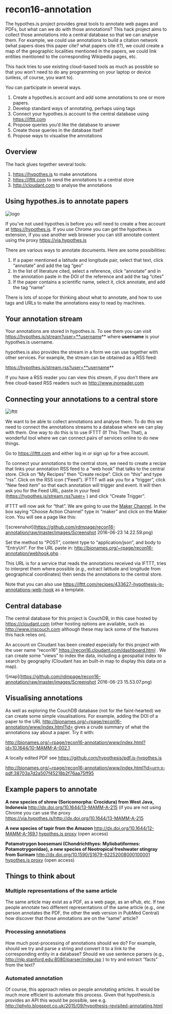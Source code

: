 # recon16-annotation

The hypothes.is project provides great tools to annotate web pages and PDFs, but what can we do with those annotations? This hack project aims to collect those annotations into a central database so that we can analyse them. For example, we could use annotations to build a citation network (what papers does this paper cite? what papers cite it?), we could create a map of the geographic localities mentioned in the papers, we could link entities mentioned to the corresponding Wikipedia pages, etc.

This hack tries to use existing cloud-based tools as much as possible so that you won’t need to do any programming on your laptop or device (unless, of course, you want to). 

You can participate in several ways.

1. Create a hypothes.is account and add some annotations to one or more papers.
2. Develop standard ways of annotating, perhaps using tags
3. Connect your hypothes.is account to the central database using https://ifttt.com
4. Propose queries you’d like the database to answer
5. Create those queries in the database itself
6. Propose ways to visualise the annotations

## Overview

The hack glues together several tools:

1. https://hypothes.is to make annotations
2. https://ifttt.com to send the annotations to a central store
3. http://cloudant.com to analyse the annotations


## Using hypothes.is to annotate papers

![logo](https://github.com/rdmpage/recon16-annotation/raw/master/images/7iUlfzBp.jpg)

If you’ve not used hypothes.is before you will need to create a free account at https://hypothes.is. If you use Chrome you can get the hypothes.is extension, if you use another web browser you can still annotate content using the proxy https://via.hypothes.is

There are various ways to annotate documents. Here are some possibilities:

1. If a paper mentioned a latitude and longitude pair, select that text, click “annotate” and add the tag “geo”
2. In the list of literature cited, select a reference, click “annotate” and in the annotation paste in the DOI of the reference and add the tag “cites”
3. If the paper contains a scientific name, select it, click annotate, and add the tag “name”

There is lots of scope for thinking about what to annotate, and how to use tags and URLs to make the annotations easy to read by machines.

## Your annotation stream

Your annotations are stored in hypothes.is. To see them you can visit https://hypothes.is/stream?user=**username** where **username** is your hypothes.is username.

hypothes.is also provides the stream in a form we can use together with other services. For example, the stream can be obtained as a RSS feed:

https://hypothes.is/stream.rss?user=**username**

If you have a RSS reader you can view this stream, if you don’t there are free cloud-based RSS readers such as http://www.inoreader.com

## Connecting your annotations to a central store

![ifttt](https://github.com/rdmpage/recon16-annotation/raw/master/images/sC-uTVdd.png)

We want to be able to collect annotations and analyse them. To do this we need to connect the annotations streams to a database where we can play with them. One way to do this is to use IFTTT (If This Then That), a wonderful tool where we can connect pairs of services online to do new things.

Go to https://ifttt.com and either log in or sign up for a free account.

To connect your annotations to the central store, we need to create a recipe that links your annotation RSS feed to a “web hook” that talks to the central store. Click on “My Recipes” then “Create recipe”. Click on “this” and type “rss”. Click on the RSS icon (“Feed”). IFTTT will ask you for a “trigger”, click “New feed item” so that each annotation will trigger and event. It will then ask you for the Feed URL, paste in your feed (https://hypothes.is/stream.rss?user=<username> ) and click “Create Trigger”.

IFTTT will now ask for “that”. We are going to use the [Maker Channel](http://blog.ifttt.com/post/121786069098/introducing-the-maker-channel). In the box saying “Choose Action Channel” type in “maker” and click on the Maker icon. You will see a page like this: 

![screenshot](https://github.com/rdmpage/recon16-annotation/raw/master/images/Screenshot 2016-06-23 14.22.59.png)

Set the method to “POST”, content type to “application/json”, and body to “EntryUrl”. For the URL paste in: http://bionames.org/~rpage/recon16-annotation/webhook.php . 

This URL is for a service that reads the annotations received via IFTTT, tries to interpret them where possible (e.g., extract latitude and longitude from geographical coordinates) then sends the annotations to the central store.

Note that you can also use https://ifttt.com/recipes/433627-hypothesis-is-annotations-web-hook as a template.

## Central database

The central database for this project is CouchDB, in this case hosted by https://cloudant.com (other hosting options are available, such as http://www.iriscouch.com although these may lack some of the features this hack relies on).

An account on Cloudant has been created especially for this project with the user name “recon16” https://recon16.cloudant.com/dashboard.html . We can create some “views”  to index the data, including a geospatial index to search by geography (Cloudant has an built-in map to display this data on a map).

![map](https://github.com/rdmpage/recon16-annotation/raw/master/images/Screenshot 2016-06-23 15.53.07.png)

## Visualising annotations

As well as exploring the CouchDB database (not for the faint-hearted) we can create some simple visualisations. For example, adding the DOI of a paper to the URL http://bionames.org/~rpage/recon16-annotation/www/index.html?id= gives a crude summary of what the annotations say about a paper. Try it with:

http://bionames.org/~rpage/recon16-annotation/www/index.html?id=10.1644/10-MAMM-A-002.1

A locally edited PDF see https://github.com/hypothesis/pdf.js-hypothes.is 

http://bionames.org/~rpage/recon16-annotation/www/index.html?id=urn:x-pdf:38703a7d2a507f45218b2f76aa75ff95

## Example papers to annotate

**A new species of shrew (Soricomorpha: Crocidura) from West Java, Indonesia** http://dx.doi.org/10.1644/13-MAMM-A-215 (if you are not using Chrome you can use the proxy https://via.hypothes.is/http://dx.doi.org/10.1644/13-MAMM-A-215

**A new species of tapir from the Amazon** http://dx.doi.org/10.1644/12-MAMM-A-169.1 [hypothes.is proxy](https://via.hypothes.is/http://dx.doi.org/10.1644/12-MAMM-A-169.1) (open access)

**Potamotrygon boesemani (Chondrichthyes: Myliobatiformes: Potamotrygonidae), a new species of Neotropical freshwater stingray from Surinam** http://dx.doi.org/10.1590/S1679-62252008000100001 [hypothes.is proxy](https://via.hypothes.is/http://dx.doi.org/10.1590/S1679-62252008000100001) (open access)


## Things to think about

### Multiple representations of the same article
The same article may exist as a PDF, as a web page, as an ePub, etc. If two people annotate two different representations of the same article (e.g., one person annotates the PDF, the other the web version in PubMed Central) how discover that those annotations are on the “same” article?

### Processing annotations
How much post-processing of annotations should we do? For example, should we try and parse a string and convert it to a link to the corresponding entity in a database? Should we use sentence parsers (e.g., http://nlp.stanford.edu:8080/parser/index.jsp ) to try and extract “facts” from the text?

### Automated annotation
Of course, this approach relies on people annotating articles. It would be much more efficient to automate this process. Given that hypothesis.is provides an API this would be possible, see e.g. http://iphylo.blogspot.co.uk/2015/09/hypothesis-revisited-annotating.html

